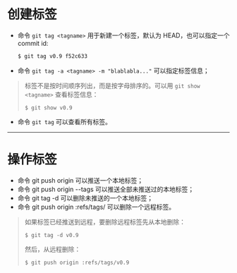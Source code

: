 <!--
 * @FileName: 03Tag.md
 * @Author: Alen luojiaming299@163.com
 * @CreateTime: 2022-08-11 22:53:42
 * @LastEditTime: 2022-08-13 08:30:48
 * Copyright (c) 2022 by Alen, All Rights Reserved.
-->

# 创建标签
+ 命令 `git tag <tagname>` 用于新建一个标签，默认为 HEAD，也可以指定一个 commit id:
    ```bash
    $ git tag v0.9 f52c633
    ```
+ 命令 `git tag -a <tagname> -m "blablabla..."` 可以指定标签信息；
> 标签不是按时间顺序列出，而是按字母排序的。可以用 `git show <tagname>` 查看标签信息：
> ```
> $ git show v0.9
> ```
+ 命令 `git tag` 可以查看所有标签。

----------------------------------------------------------------

# 操作标签
+ 命令 git push origin <tagname> 可以推送一个本地标签；
+ 命令 git push origin --tags 可以推送全部未推送过的本地标签；
+ 命令 git tag -d <tagname> 可以删除未推送的一个本地标签；
+ 命令 git push origin :refs/tags/<tagname> 可以删除一个远程标签。
> 如果标签已经推送到远程，要删除远程标签先从本地删除：
> ```
> $ git tag -d v0.9
> ```
> 然后，从远程删除：
> ```
> $ git push origin :refs/tags/v0.9
> ```

